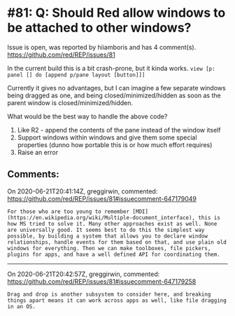 
#81: Q: Should Red allow windows to be attached to other windows?
================================================================================
Issue is open, was reported by hiiamboris and has 4 comment(s).
<https://github.com/red/REP/issues/81>

In the current build this is a bit crash-prone, but it kinda works.
`view [p: panel [] do [append p/pane layout [button]]]`

Currently it gives no advantages, but I can imagine a few separate windows being dragged as one, and being closed/minimized/hidden as soon as the parent window is closed/minimized/hidden.

What would be the best way to handle the above code?
1. Like R2 - append the contents of the pane instead of the window itself
2. Support windows within windows and give them some special properties (dunno how portable this is or how much effort requires)
3. Raise an error



Comments:
--------------------------------------------------------------------------------

On 2020-06-21T20:41:14Z, greggirwin, commented:
<https://github.com/red/REP/issues/81#issuecomment-647179049>

    For those who are too young to remember [MDI](https://en.wikipedia.org/wiki/Multiple-document_interface), this is how MS tried to solve it. Many other approaches exist as well. None are universally good. It seems best to do this the simplest way possible, by building a system that allows you to declare window relationships, handle events for them based on that, and use plain old windows for everything. Then we can make toolboxes, file pickers, plugins for apps, and have a well defined API for coordinating them.

--------------------------------------------------------------------------------

On 2020-06-21T20:42:57Z, greggirwin, commented:
<https://github.com/red/REP/issues/81#issuecomment-647179258>

    Drag and drop is another subsystem to consider here, and breaking things apart means it can work across apps as well, like file dragging in an OS.

